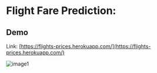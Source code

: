 # Flight Fare Prediction: 

## Demo
Link: [https://flights-prices.herokuapp.com/](https://flights-prices.herokuapp.com/)

![image1](https://user-images.githubusercontent.com/78398995/117526428-b93a2f80-afe2-11eb-8940-5f79af0a19de.JPG)


